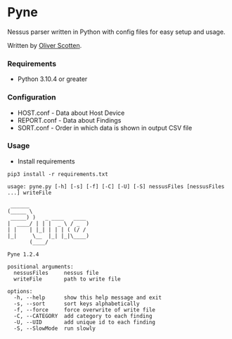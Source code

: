 # Pyne

Nessus parser written in Python with config files for easy setup and usage.

Written by [Oliver Scotten](https://www.github.com/oliv10).

### Requirements
- Python 3.10.4 or greater

### Configuration
- HOST.conf - Data about Host Device
- REPORT.conf - Data about Findings
- SORT.conf - Order in which data is shown in output CSV file

### Usage
- Install requirements
```
pip3 install -r requirements.txt
```

```
usage: pyne.py [-h] [-s] [-f] [-C] [-U] [-S] nessusFiles [nessusFiles ...] writeFile

 ______                   
(_____ \                  
 _____) )   _ ____   ____ 
|  ____/ | | |  _ \ / _  )
| |    | |_| | | | ( (/ / 
|_|     \__  |_| |_|\____)
       (____/             

Pyne 1.2.4

positional arguments:
  nessusFiles     nessus file
  writeFile       path to write file

options:
  -h, --help      show this help message and exit
  -s, --sort      sort keys alphabetically
  -f, --force     force overwrite of write file
  -C, --CATEGORY  add category to each finding
  -U, --UID       add unique id to each finding
  -S, --SlowMode  run slowly
```
